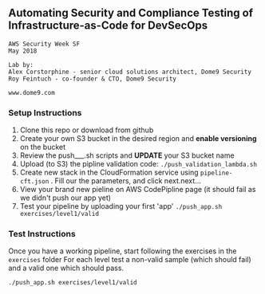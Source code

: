 
## Automating Security and Compliance Testing of Infrastructure-as-Code for DevSecOps

```
AWS Security Week SF
May 2018

Lab by:
Alex Corstorphine - senior cloud solutions architect, Dome9 Security
Roy Feintuch - co-founder & CTO, Dome9 Security

www.dome9.com
```

### Setup Instructions
1. Clone this repo or download from github
1. Create your own S3 bucket in the desired region and **enable versioning** on the bucket 
1. Review the push___.sh scripts and **UPDATE** your S3 bucket name
1. Upload (to S3) the pipline validation code: `./push_validation_lambda.sh`
1. Create new stack in the CloudFormation service using `pipeline-cft.json` . Fill our the parameters, and click next.next...
1. View your brand new pieline on AWS CodePipline page (it should fail as we didn't push our app yet)
1. Test your pipeline by uploading your first 'app' `./push_app.sh exercises/level1/valid`

### Test Instructions
Once you have a working pipeline, start following the exercises in the `exercises` folder
For each level test a non-valid sample (which should fail) and a valid one which should pass.
```bash
./push_app.sh exercises/level1/valid
```
